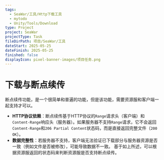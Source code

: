 ```yaml
---
tags:
  - SeaWar/工具/Http下载工具
  - mytodo
  - Unity/Tools/Download
type: Project
project: SeaWar
projectType: Task
fileDirPath: 项目/SeaWar/工具
dateStart: 2025-05-25
dateFinish: 2025-05-25
finished: false
displayIcon: pixel-banner-images/项目任务.png
---
```

# 下载与断点续传
断点续传功能，是一个很简单和普遍的功能，但是该功能，需要资源服和客户端一起支持才可以。
- **HTTP协议依赖**：断点续传基于HTTP协议的`Range`请求头（客户端）和`Content-Range`响应头（服务器）。如果服务器不支持`Range`请求，它不会返回`Content-Range`和`206 Partial Content`状态码，而是直接返回完整文件（`200 OK`）。
- **数据完整性**：若服务器不支持，客户端无法验证已下载部分与服务器资源是否一致（例如文件是否被修改），可能导致数据不一致。
基于如上所述，可以根据资源服返回的状态码来判断资源服是否支持断点续传。





